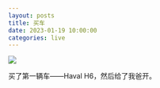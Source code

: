 ```yaml
---
layout: posts
title: 买车
date: 2023-01-19 10:00:00
categories: live
---
```


![](/images/haval6.jpg)

买了第一辆车——Haval H6，然后给了我爸开。
